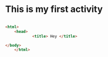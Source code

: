 
# This is my first activity 

```html

<html>
    <head>
            <title> Hey </title>

</body>
    </html>
```